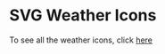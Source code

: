 # SVG Weather Icons 

To see all the weather icons, click [here](http://i6.cims.nyu.edu/~awc316/dotw/svg/)